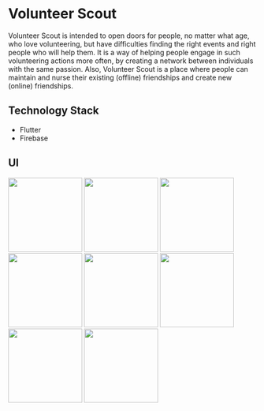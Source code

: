 # Volunteer Scout

Volunteer Scout is intended to open doors for people, no matter what age, who love volunteering, but have difficulties finding the right events and right people who will help them. It is a way of helping people engage in such volunteering actions more often, by creating a network between individuals with the same passion. Also, Volunteer Scout is a place where people can maintain and nurse their existing (offline) friendships and create new (online) friendships.
## Technology Stack
- Flutter
- Firebase

## UI
<img src="https://user-images.githubusercontent.com/44169539/194018231-475c3898-08a2-4654-83bc-8adba703a471.jpg" width="150"/> <img src="https://user-images.githubusercontent.com/44169539/194013475-dc57f148-16ee-4186-8ed4-65b68c644c9a.jpg" width="150"/> <img src="https://user-images.githubusercontent.com/44169539/194013672-5a5cba7a-2d9c-40c4-8cbe-5c33f85dadde.jpg" width="150"/> <img src="https://user-images.githubusercontent.com/44169539/194013507-1e8d1025-a55b-4bde-9d93-cded523dffd3.jpg" width="150"/> 
<img src="https://user-images.githubusercontent.com/44169539/194016549-545a48d4-069e-432f-bbd2-671488c46078.jpg" width="150"/>
<img src="https://user-images.githubusercontent.com/44169539/194013570-d4bb155d-d0b8-4644-ae49-8e956acd074c.jpg" width="150"/> 
<img src="https://user-images.githubusercontent.com/44169539/194012952-0c4d7281-d682-41ea-b1fc-dae9dd6da94d.jpg" width="150"/>
<img src="https://user-images.githubusercontent.com/44169539/194013651-5f39e0e5-85d9-450a-bb24-edb099043818.jpg" width="150"/>

